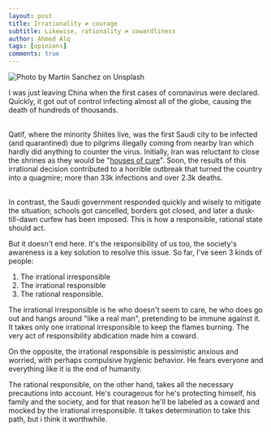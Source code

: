 ```yaml
---
layout: post
title: Irrationality ≠ courage
subtitle: Likewise, rationality ≠ cowardliness 
author: Ahmed Alq
tags: [opinions]
comments: true
---
```

![Photo by Martin Sanchez on Unsplash](https://images.unsplash.com/photo-1584931423298-c576fda54bd2?ixlib=rb-1.2.1&ixid=eyJhcHBfaWQiOjEyMDd9&auto=format&fit=crop&w=1500&q=80)



I was just leaving China when the first cases of coronavirus were declared. Quickly, it got out of control infecting almost all of the globe, causing the death of hundreds of thousands. <br><br>

Qatif, where the minority Shiites live, was the first Saudi city to be infected (and quarantined) due to pilgrims illegally coming from nearby Iran which hardly did anything to counter the virus. Initially, Iran was reluctant to close the shrines as they would be "[houses of cure](https://www.bbc.com/news/world-middle-east-51651454)". Soon, the results of this irrational decision contributed to a horrible outbreak that turned the country into a quagmire; more than 33k infections and over 2.3k deaths. <br><br>

In contrast, the Saudi government responded quickly and wisely to mitigate the situation; schools got cancelled, borders got closed, and later a dusk-till-dawn curfew has been imposed. This is how a responsible, rational state should act.

But it doesn't end here. It's the responsibility of us too, the society's awareness is a key solution to resolve this issue. So far, I've seen 3 kinds of people: 

1. The irrational irresponsible 
2. The irrational responsible
3. The rational responsible.

The irrational irresponsible is he who doesn't seem to care, he who does go out and hangs around "like a real man", pretending to be immune against it. It takes only one irrational irresponsible to keep the flames burning. The very act of responsibility abdication made him a coward. 

On the opposite, the irrational responsible is pessimistic anxious and worried, with perhaps compulsive hygienic behavior. He fears everyone and everything like it is the end of humanity.

The rational responsible, on the other hand, takes all the necessary precautions into account. He's courageous for he's protecting himself, his family and the society, and for that reason he'll be labeled as a coward and mocked by the irrational irresponsible. It takes determination to take this path, but i think it worthwhile.

